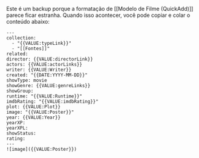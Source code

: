 Este é um backup porque a formatação de [[Modelo de Filme (QuickAdd)]] parece ficar estranha. Quando isso acontecer, você pode copiar e colar o conteúdo abaixo:

```
---
collection:
  - "{{VALUE:typeLink}}"
  - "[[Fontes]]"
related:
director: {{VALUE:directorLink}}
actors: {{VALUE:actorLinks}}
writer: {{VALUE:Writer}}
created: "{{DATE:YYYY-MM-DD}}"
showType: movie
showGenre: {{VALUE:genreLinks}}
showGroup:
runtime: "{{VALUE:Runtime}}"
imdbRating: "{{VALUE:imdbRating}}"
plot: {{VALUE:Plot}}
image: "{{VALUE:Poster}}"
year: {{VALUE:Year}}
yearXP:
yearXPL:
showStatus:
rating:
---
![image]({{VALUE:Poster}})


```